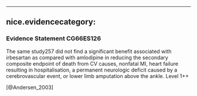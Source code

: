 
---
nice.evidencecategory: 
---

### Evidence Statement CG66ES126
The same study257 did not find a significant benefit associated with irbesartan as compared
with amlodipine in reducing the secondary composite endpoint of death from CV causes, nonfatal
MI, heart failure resulting in hospitalisation, a permanent neurologic deficit caused by a
cerebrovascular event, or lower limb amputation above the ankle. Level 1++

[@Andersen_2003]

